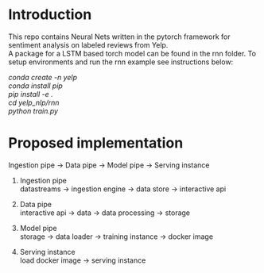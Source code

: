 # Introduction
This repo contains Neural Nets written in the pytorch framework for sentiment analysis on labeled reviews from Yelp.  
A package for a LSTM based torch model can be found in the rnn folder. To setup environments and run the rnn example see instructions below:  

*conda create -n yelp  
conda install pip  
pip install -e .  
cd yelp_nlp/rnn  
python train.py*

# Proposed implementation

Ingestion pipe -> Data pipe -> Model pipe -> Serving instance

1. Ingestion pipe  
datastreams -> ingestion engine -> data store -> interactive api

3. Data pipe  
interactive api -> data -> data processing -> storage 

3. Model pipe  
storage -> data loader -> training instance -> docker image

4. Serving instance   
load docker image -> serving instance 
